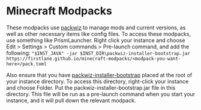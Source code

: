 # Minecraft Modpacks

These modpacks use [packwiz](https://packwiz.infra.link/) to manage mods and current versions, as well as other necessary items like config files. To access these modpacks, use something like PrismLauncher. Right click your instance and choose Edit > Settings > Custom commands > Pre-launch command, and add the following: `"$INST_JAVA" -jar $INST_DIR\packwiz-installer-bootstrap.jar https://firstlane.github.io/minecraft-modpacks/<modpack-you-want-here>/pack.toml`

Also ensure that you have [packwiz-installer-bootstrap](https://github.com/packwiz/packwiz-installer-bootstrap/releases) placed at the root of your instance directory. To access this directory, right-click your instance and choose Folder. Put the packwiz-installer-bootstrap.jar file in this directory. This file will be run as a pre-launch command when you start your instance, and it will pull down the relevant modpack.
